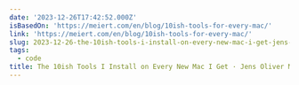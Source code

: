 ```yaml
---
date: '2023-12-26T17:42:52.000Z'
isBasedOn: 'https://meiert.com/en/blog/10ish-tools-for-every-mac/'
link: 'https://meiert.com/en/blog/10ish-tools-for-every-mac/'
slug: 2023-12-26-the-10ish-tools-i-install-on-every-new-mac-i-get-jens-oliver-meiert
tags:
  - code
title: The 10ish Tools I Install on Every New Mac I Get · Jens Oliver Meiert
---
```


